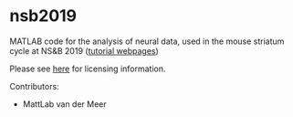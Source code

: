 nsb2019
=============

MATLAB code for the analysis of neural data, used in the mouse
striatum cycle at NS&B 2019 ([tutorial
webpages](https://rcweb.dartmouth.edu/~mvdm/wiki/doku.php?id=analysis:nsb))

Please see [here](LICENSE.md) for licensing information.

Contributors:

  * MattLab van der Meer



